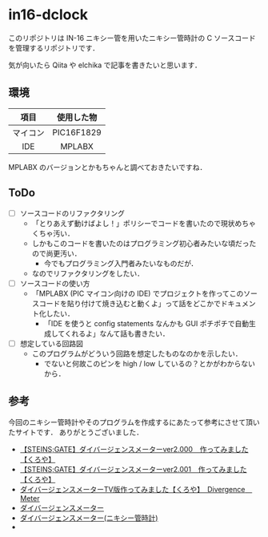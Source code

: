 # in16-dclock

このリポジトリは IN-16 ニキシー管を用いたニキシー管時計の C ソースコードを管理するリポジトリです．

気が向いたら Qiita や elchika で記事を書きたいと思います．

## 環境

| 項目 | 使用した物 |
|:---:|:---:|
| マイコン | PIC16F1829 |
| IDE | MPLABX |

MPLABX のバージョンとかもちゃんと調べておきたいですね．

## ToDo

- [ ] ソースコードのリファクタリング
  - 「とりあえず動けばよし！」ポリシーでコードを書いたので現状めちゃくちゃ汚い．
  - しかもこのコードを書いたのはプログラミング初心者みたいな頃だったので尚更汚い．
    - 今でもプログラミング入門者みたいなものだが．
  - なのでリファクタリングをしたい．
- [ ] ソースコードの使い方
  - 「MPLABX (PIC マイコン向けの IDE) でプロジェクトを作ってこのソースコードを貼り付けて焼き込むと動くよ」って話をどこかでドキュメント化したい．
    - 「IDE を使うと config statements なんかも GUI ポチポチで自動生成してくれるよ」なんて話も書きたい．
- [ ] 想定している回路図
  - このプログラムがどういう回路を想定したものなのかを示したい．
    - でないと何故このピンを high / low しているの？とかがわからないから．

## 参考

今回のニキシー管時計やそのプログラムを作成するにあたって参考にさせて頂いたサイトです．
ありがとうございました．

- [【STEINS;GATE】ダイバージェンスメーターver2.000　作ってみました【くろや】](https://www.youtube.com/watch?v=zzIE0lq0-xY&t=412s)
- [【STEINS;GATE】ダイバージェンスメーターver2.001　作ってみました【くろや】](https://www.youtube.com/watch?v=g4h8LvY5Uvw)
- [ダイバージェンスメーターTV版作ってみました【くろや】　Divergence　Meter](https://www.youtube.com/watch?v=EB0NIFx7f5E)
- [ダイバージェンスメーター](https://www.youtube.com/watch?v=7qoxnkneIpA)
- [ダイバージェンスメーター(ニキシー管時計)](https://www.youtube.com/watch?v=6DML1LP6F_M)
- []()
